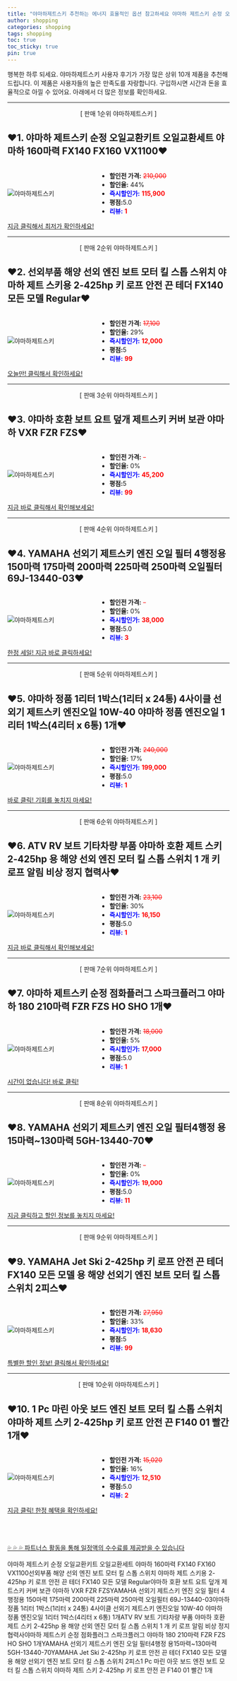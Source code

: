 ```yaml
---
title: "야마하제트스키 추천하는 에너지 효율적인 옵션 참고하세요 야마하 제트스키 순정 오일교환키트 오일교환세트"
author: shopping
categories: shopping
tags: shopping
toc: true
toc_sticky: true
pin: true
---
```

행복한 하루 되세요.  야마하제트스키 사용자 후기가 가장 많은 상위 10개 제품을 추천해드립니다. 이 제품은 사용자들의 높은 만족도를 자랑합니다. 구입하시면 시간과 돈을 효율적으로 아낄 수 있어요. 아래에서 더 많은 정보를 확인하세요.

---
<p class="toplist" style="margin: 0 auto; display: block; width: fit-content;">[ 판매 1순위 야마하제트스키 ]</p>

<h2><strong>❤️1. 야마하 제트스키 순정 오일교환키트 오일교환세트 야마하 160마력 FX140 FX160 VX1100❤️</strong></h2>

<div style="display: flex; align-items: center;">
    <div style="flex: 0.4;">
        <img src="https://thumbnail6.coupangcdn.com/thumbnails/remote/230x230ex/image/vendor_inventory/bd30/ebb614ddee456268edebf1389a1cd3de9be60f63032e9575552dc02e3290.png" alt="야마하제트스키" style="max-width: 100%;">
    </div>
    <div style="flex: 0.6; margin-left: 10px;">
        <ul>
            <li><strong>할인전 가격:</strong> <del style="color: red;">210,000</del></li>
            <li><strong>할인율:</strong> 44%</li>
            <li><span style='color:blue'><strong>즉시할인가:</strong></span> <span style='color:red'><strong>115,900</strong></span></li>
            <li><strong>평점:</strong>5.0</li>
            <li><span style='color:blue'><strong>리뷰:</strong></span> <span style='color:red'><strong>1</strong></span></li>
        </ul>
    </div>
</div>
<div class="center">
    <a href="https://selin100587001.github.io?lptag=AF9450613&subid=githubio&pageKey=5208907889&traceid=V0-153&itemId=7279819708&vendorItemId=74571251094" class="myButton">
        지금 클릭해서 최저가 확인하세요!
    </a>
</div>


---
<p class="toplist" style="margin: 0 auto; display: block; width: fit-content;">[ 판매 2순위 야마하제트스키 ]</p>

<h2><strong>❤️2. 선외부품 해양 선외 엔진 보트 모터 킬 스톱 스위치 야마하 제트 스키용 2-425hp 키 로프 안전 끈 테더 FX140 모든 모델 Regular❤️</strong></h2>

<div style="display: flex; align-items: center;">
    <div style="flex: 0.4;">
        <img src="https://thumbnail7.coupangcdn.com/thumbnails/remote/230x230ex/image/vendor_inventory/be07/f710be7fc4006e4e7bed4e07b433d461d14e7ff0631fadb1b25d28e8dd4d.jpg" alt="야마하제트스키" style="max-width: 100%;">
    </div>
    <div style="flex: 0.6; margin-left: 10px;">
        <ul>
            <li><strong>할인전 가격:</strong> <del style="color: red;">17,100</del></li>
            <li><strong>할인율:</strong> 29%</li>
            <li><span style='color:blue'><strong>즉시할인가:</strong></span> <span style='color:red'><strong>12,000</strong></span></li>
            <li><strong>평점:</strong>5</li>
            <li><span style='color:blue'><strong>리뷰:</strong></span> <span style='color:red'><strong>99</strong></span></li>
        </ul>
    </div>
</div>
<div class="center">
    <a href="https://selin100587001.github.io?lptag=AF9450613&subid=githubio&pageKey=8198631740&traceid=V0-153&itemId=23491759964&vendorItemId=90752845038" class="myButton">
        오늘만! 클릭해서 확인하세요!
    </a>
</div>


---
<p class="toplist" style="margin: 0 auto; display: block; width: fit-content;">[ 판매 3순위 야마하제트스키 ]</p>

<h2><strong>❤️3. 야마하 호환 보트 요트 덮개 제트스키 커버 보관 야마하 VXR FZR FZS❤️</strong></h2>

<div style="display: flex; align-items: center;">
    <div style="flex: 0.4;">
        <img src="https://thumbnail8.coupangcdn.com/thumbnails/remote/230x230ex/image/vendor_inventory/ecf6/0c15cfef3a367c7d670b7bb112f2b8fb7e0bdb22e7840b48525b3d86a76a.png" alt="야마하제트스키" style="max-width: 100%;">
    </div>
    <div style="flex: 0.6; margin-left: 10px;">
        <ul>
            <li><strong>할인전 가격:</strong> <del style="color: red;">-</del></li>
            <li><strong>할인율:</strong> 0%</li>
            <li><span style='color:blue'><strong>즉시할인가:</strong></span> <span style='color:red'><strong>45,200</strong></span></li>
            <li><strong>평점:</strong>5</li>
            <li><span style='color:blue'><strong>리뷰:</strong></span> <span style='color:red'><strong>99</strong></span></li>
        </ul>
    </div>
</div>
<div class="center">
    <a href="https://selin100587001.github.io?lptag=AF9450613&subid=githubio&pageKey=7279230292&traceid=V0-153&itemId=18581188601&vendorItemId=86010563861" class="myButton">
        지금 바로 클릭해서 확인해보세요!
    </a>
</div>


---
<p class="toplist" style="margin: 0 auto; display: block; width: fit-content;">[ 판매 4순위 야마하제트스키 ]</p>

<h2><strong>❤️4. YAMAHA 선외기 제트스키 엔진 오일 필터 4행정용 150마력 175마력 200마력 225마력 250마력 오일필터 69J-13440-03❤️</strong></h2>

<div style="display: flex; align-items: center;">
    <div style="flex: 0.4;">
        <img src="https://thumbnail8.coupangcdn.com/thumbnails/remote/230x230ex/image/vendor_inventory/6a9f/d04cf42815fb32d89b17115224f26660017d25de474827f37590b2f2b3e5.jpg" alt="야마하제트스키" style="max-width: 100%;">
    </div>
    <div style="flex: 0.6; margin-left: 10px;">
        <ul>
            <li><strong>할인전 가격:</strong> <del style="color: red;">-</del></li>
            <li><strong>할인율:</strong> 0%</li>
            <li><span style='color:blue'><strong>즉시할인가:</strong></span> <span style='color:red'><strong>38,000</strong></span></li>
            <li><strong>평점:</strong>5.0</li>
            <li><span style='color:blue'><strong>리뷰:</strong></span> <span style='color:red'><strong>3</strong></span></li>
        </ul>
    </div>
</div>
<div class="center">
    <a href="https://selin100587001.github.io?lptag=AF9450613&subid=githubio&pageKey=7375762678&traceid=V0-153&itemId=19036654258&vendorItemId=71016043002" class="myButton">
        한정 세일! 지금 바로 클릭하세요!
    </a>
</div>


---
<p class="toplist" style="margin: 0 auto; display: block; width: fit-content;">[ 판매 5순위 야마하제트스키 ]</p>

<h2><strong>❤️5. 야마하 정품 1리터 1박스(1리터 x 24통) 4사이클 선외기 제트스키 엔진오일 10W-40 야마하 정품 엔진오일 1리터 1박스(4리터 x 6통) 1개❤️</strong></h2>

<div style="display: flex; align-items: center;">
    <div style="flex: 0.4;">
        <img src="https://thumbnail8.coupangcdn.com/thumbnails/remote/230x230ex/image/vendor_inventory/b87e/9ab844b0fee333296af29ecbd0e058b852d904feede84a591795de67f4e5.png" alt="야마하제트스키" style="max-width: 100%;">
    </div>
    <div style="flex: 0.6; margin-left: 10px;">
        <ul>
            <li><strong>할인전 가격:</strong> <del style="color: red;">240,000</del></li>
            <li><strong>할인율:</strong> 17%</li>
            <li><span style='color:blue'><strong>즉시할인가:</strong></span> <span style='color:red'><strong>199,000</strong></span></li>
            <li><strong>평점:</strong>5.0</li>
            <li><span style='color:blue'><strong>리뷰:</strong></span> <span style='color:red'><strong>1</strong></span></li>
        </ul>
    </div>
</div>
<div class="center">
    <a href="https://selin100587001.github.io?lptag=AF9450613&subid=githubio&pageKey=6509912780&traceid=V0-153&itemId=14373971472&vendorItemId=81618318577" class="myButton">
        바로 클릭! 기회를 놓치지 마세요!
    </a>
</div>


---
<p class="toplist" style="margin: 0 auto; display: block; width: fit-content;">[ 판매 6순위 야마하제트스키 ]</p>

<h2><strong>❤️6. ATV RV 보트 기타차량 부품 야마하 호환 제트 스키 2-425hp 용 해양 선외 엔진 모터 킬 스톱 스위치 1 개 키 로프 알림 비상 정지 협력사❤️</strong></h2>

<div style="display: flex; align-items: center;">
    <div style="flex: 0.4;">
        <img src="https://thumbnail6.coupangcdn.com/thumbnails/remote/230x230ex/image/vendor_inventory/2548/0c2ae9c5c3712639d64db189f8dcf8194b04d7ba3e35e9b061154dce4ff3.jpg" alt="야마하제트스키" style="max-width: 100%;">
    </div>
    <div style="flex: 0.6; margin-left: 10px;">
        <ul>
            <li><strong>할인전 가격:</strong> <del style="color: red;">23,100</del></li>
            <li><strong>할인율:</strong> 30%</li>
            <li><span style='color:blue'><strong>즉시할인가:</strong></span> <span style='color:red'><strong>16,150</strong></span></li>
            <li><strong>평점:</strong>5.0</li>
            <li><span style='color:blue'><strong>리뷰:</strong></span> <span style='color:red'><strong>1</strong></span></li>
        </ul>
    </div>
</div>
<div class="center">
    <a href="https://selin100587001.github.io?lptag=AF9450613&subid=githubio&pageKey=6383525009&traceid=V0-153&itemId=13573073459&vendorItemId=84957754323" class="myButton">
        지금 바로 클릭해서 확인해보세요!
    </a>
</div>


---
<p class="toplist" style="margin: 0 auto; display: block; width: fit-content;">[ 판매 7순위 야마하제트스키 ]</p>

<h2><strong>❤️7. 야마하 제트스키 순정 점화플러그 스파크플러그 야마하 180 210마력  FZR FZS HO SHO 1개❤️</strong></h2>

<div style="display: flex; align-items: center;">
    <div style="flex: 0.4;">
        <img src="https://thumbnail7.coupangcdn.com/thumbnails/remote/230x230ex/image/vendor_inventory/e411/b4f0eaf8f6762b74f29f2e40c6c14e2bbd7fe8ccadca8490060c51ccadc1.jpg" alt="야마하제트스키" style="max-width: 100%;">
    </div>
    <div style="flex: 0.6; margin-left: 10px;">
        <ul>
            <li><strong>할인전 가격:</strong> <del style="color: red;">18,000</del></li>
            <li><strong>할인율:</strong> 5%</li>
            <li><span style='color:blue'><strong>즉시할인가:</strong></span> <span style='color:red'><strong>17,000</strong></span></li>
            <li><strong>평점:</strong>5.0</li>
            <li><span style='color:blue'><strong>리뷰:</strong></span> <span style='color:red'><strong>1</strong></span></li>
        </ul>
    </div>
</div>
<div class="center">
    <a href="https://selin100587001.github.io?lptag=AF9450613&subid=githubio&pageKey=5208810953&traceid=V0-153&itemId=7279320242&vendorItemId=74570641325" class="myButton">
        시간이 없습니다! 바로 클릭!
    </a>
</div>


---
<p class="toplist" style="margin: 0 auto; display: block; width: fit-content;">[ 판매 8순위 야마하제트스키 ]</p>

<h2><strong>❤️8. YAMAHA 선외기 제트스키 엔진 오일 필터4행정 용15마력~130마력 5GH-13440-70❤️</strong></h2>

<div style="display: flex; align-items: center;">
    <div style="flex: 0.4;">
        <img src="https://thumbnail10.coupangcdn.com/thumbnails/remote/230x230ex/image/vendor_inventory/bdb0/b7a5fd56a1f8bb3720e6754098c562a6aebd95d43ea62d6f4cd377c46cad.jpg" alt="야마하제트스키" style="max-width: 100%;">
    </div>
    <div style="flex: 0.6; margin-left: 10px;">
        <ul>
            <li><strong>할인전 가격:</strong> <del style="color: red;">-</del></li>
            <li><strong>할인율:</strong> 0%</li>
            <li><span style='color:blue'><strong>즉시할인가:</strong></span> <span style='color:red'><strong>19,000</strong></span></li>
            <li><strong>평점:</strong>5.0</li>
            <li><span style='color:blue'><strong>리뷰:</strong></span> <span style='color:red'><strong>11</strong></span></li>
        </ul>
    </div>
</div>
<div class="center">
    <a href="https://selin100587001.github.io?lptag=AF9450613&subid=githubio&pageKey=1778175015&traceid=V0-153&itemId=3027910988&vendorItemId=71016013549" class="myButton">
        지금 클릭하고 할인 정보를 놓치지 마세요!
    </a>
</div>


---
<p class="toplist" style="margin: 0 auto; display: block; width: fit-content;">[ 판매 9순위 야마하제트스키 ]</p>

<h2><strong>❤️9. YAMAHA Jet Ski 2-425hp 키 로프 안전 끈 테더 FX140 모든 모델 용 해양 선외기 엔진 보트 모터 킬 스톱 스위치 2피스❤️</strong></h2>

<div style="display: flex; align-items: center;">
    <div style="flex: 0.4;">
        <img src="https://thumbnail7.coupangcdn.com/thumbnails/remote/230x230ex/image/vendor_inventory/8abd/9a872fecfde8548f3d666b835999e9f72a6dcd612ae550b7ef2488cf4e6e.jpg" alt="야마하제트스키" style="max-width: 100%;">
    </div>
    <div style="flex: 0.6; margin-left: 10px;">
        <ul>
            <li><strong>할인전 가격:</strong> <del style="color: red;">27,950</del></li>
            <li><strong>할인율:</strong> 33%</li>
            <li><span style='color:blue'><strong>즉시할인가:</strong></span> <span style='color:red'><strong>18,630</strong></span></li>
            <li><strong>평점:</strong>5</li>
            <li><span style='color:blue'><strong>리뷰:</strong></span> <span style='color:red'><strong>99</strong></span></li>
        </ul>
    </div>
</div>
<div class="center">
    <a href="https://selin100587001.github.io?lptag=AF9450613&subid=githubio&pageKey=7493802513&traceid=V0-153&itemId=19600817069&vendorItemId=86707976643" class="myButton">
        특별한 할인 정보! 클릭해서 확인하세요!
    </a>
</div>


---
<p class="toplist" style="margin: 0 auto; display: block; width: fit-content;">[ 판매 10순위 야마하제트스키 ]</p>

<h2><strong>❤️10. 1 Pc 마린 아웃 보드 엔진 보트 모터 킬 스톱 스위치 야마하 제트 스키 2-425hp 키 로프 안전 끈 F140 01 빨간 1개❤️</strong></h2>

<div style="display: flex; align-items: center;">
    <div style="flex: 0.4;">
        <img src="https://thumbnail8.coupangcdn.com/thumbnails/remote/230x230ex/image/vendor_inventory/ceee/cd3bc1881fe9ceaca999d11f28740bcf4307f175845134450974e5223a6b.jpg" alt="야마하제트스키" style="max-width: 100%;">
    </div>
    <div style="flex: 0.6; margin-left: 10px;">
        <ul>
            <li><strong>할인전 가격:</strong> <del style="color: red;">15,020</del></li>
            <li><strong>할인율:</strong> 16%</li>
            <li><span style='color:blue'><strong>즉시할인가:</strong></span> <span style='color:red'><strong>12,510</strong></span></li>
            <li><strong>평점:</strong>5.0</li>
            <li><span style='color:blue'><strong>리뷰:</strong></span> <span style='color:red'><strong>2</strong></span></li>
        </ul>
    </div>
</div>
<div class="center">
    <a href="https://selin100587001.github.io?lptag=AF9450613&subid=githubio&pageKey=6299102350&traceid=V0-153&itemId=13015600149&vendorItemId=90435954764" class="myButton">
        지금 클릭! 한정 혜택을 확인하세요!
    </a>
</div>

<br><br><br>[💦 💦 💦 파트너스 활동을 통해 일정액의 수수료를 제공받을 수 있습니다](https://link.coupang.com/a/bcpT2c)<br><br>야마하 제트스키 순정 오일교환키트 오일교환세트 야마하 160마력 FX140 FX160 VX1100선외부품 해양 선외 엔진 보트 모터 킬 스톱 스위치 야마하 제트 스키용 2-425hp 키 로프 안전 끈 테더 FX140 모든 모델 Regular야마하 호환 보트 요트 덮개 제트스키 커버 보관 야마하 VXR FZR FZSYAMAHA 선외기 제트스키 엔진 오일 필터 4행정용 150마력 175마력 200마력 225마력 250마력 오일필터 69J-13440-03야마하 정품 1리터 1박스(1리터 x 24통) 4사이클 선외기 제트스키 엔진오일 10W-40 야마하 정품 엔진오일 1리터 1박스(4리터 x 6통) 1개ATV RV 보트 기타차량 부품 야마하 호환 제트 스키 2-425hp 용 해양 선외 엔진 모터 킬 스톱 스위치 1 개 키 로프 알림 비상 정지 협력사야마하 제트스키 순정 점화플러그 스파크플러그 야마하 180 210마력  FZR FZS HO SHO 1개YAMAHA 선외기 제트스키 엔진 오일 필터4행정 용15마력~130마력 5GH-13440-70YAMAHA Jet Ski 2-425hp 키 로프 안전 끈 테더 FX140 모든 모델 용 해양 선외기 엔진 보트 모터 킬 스톱 스위치 2피스1 Pc 마린 아웃 보드 엔진 보트 모터 킬 스톱 스위치 야마하 제트 스키 2-425hp 키 로프 안전 끈 F140 01 빨간 1개